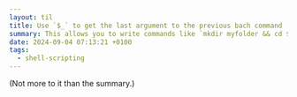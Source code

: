 ```yaml
---
layout: til
title: Use `$_` to get the last argument to the previous bach command
summary: This allows you to write commands like `mkdir myfolder && cd $_` or `git init myrepo && cd $_`.
date: 2024-09-04 07:13:21 +0100
tags:
  - shell-scripting
---
```

(Not more to it than the summary.)

